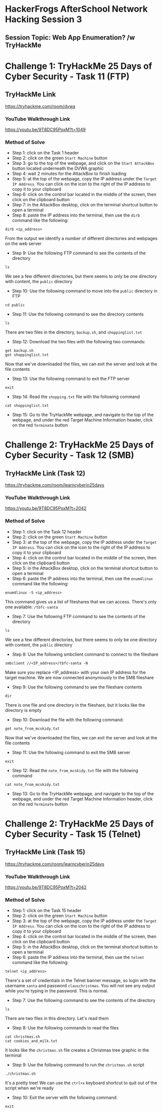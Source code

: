 # HackerFrogs AfterSchool Network Hacking Session 3
## Session Topic: Web App Enumeration? /w TryHackMe
# Challenge 1: TryHackMe 25 Days of Cyber Security - Task 11 (FTP)
## TryHackMe Link
https://tryhackme.com/room/dvwa
### YouTube Walkthrough Link
https://youtu.be/9T8DC95PoxM?t=1049
### Method of Solve
* Step 1: click on the Task 1 header
* Step 2: click on the green `Start Machine` button
* Step 3: go to the top of the webpage, and click on the `Start AttackBox` button located underneath the DVWA graphic
* Step 4: wait 2 minutes for the AttackBox to finish loading
* Step 5: at the top of the webpage, copy the IP address under the `Target IP Address`. You can click on the icon to the right of the IP address to copy it to your clipboard
* Step 6: click on the control bar located in the middle of the screen, then click on the clipboard button
* Step 7: in the AttackBox desktop, click on the terminal shortcut button to open a terminal
* Step 8: paste the IP address into the terminal, then use the `dirb` command like the following:
```
dirb <ip_address>
```
From the output we identify a number of different directories and webpages on the web server
* Step 9: Use the following FTP command to see the contents of the directory
```
ls
```
We see a few different directories, but there seems to only be one directory with content, the `public` directory
* Step 10: Use the following command to move into the `public` directory in FTP
```
cd public
```
* Step 11: Use the following command to see the directory contents
```
ls
```
There are two files in the directory, `backup.sh`, and `shoppinglist.txt`
* Step 12: Download the two files with the following two commands:
```
get backup.sh
get shoppinglist.txt
```
Now that we've downloaded the files, we can exit the server and look at the file contents
* Step 13: Use the following command to exit the FTP server
```
exit
```
* Step 14: Read the `shopping.txt` file with the following command
```
cat shoppinglist.txt
```
* Step 15: Go to the TryHackMe webpage, and navigate to the top of the webpage, and under the red Target Machine Information header, click on the red `Terminate` button
# Challenge 2: TryHackMe 25 Days of Cyber Security - Task 12 (SMB)
## TryHackMe Link (Task 12)
https://tryhackme.com/room/learncyberin25days
### YouTube Walkthrough Link
https://youtu.be/9T8DC95PoxM?t=2042
### Method of Solve
* Step 1: click on the Task 12 header
* Step 2: click on the green `Start Machine` button
* Step 3: at the top of the webpage, copy the IP address under the `Target IP Address`. You can click on the icon to the right of the IP address to copy it to your clipboard
* Step 4: click on the control bar located in the middle of the screen, then click on the clipboard button
* Step 5: in the AttackBox desktop, click on the terminal shortcut button to open a terminal
* Step 6: paste the IP address into the terminal, then use the `enum4linux` command like the following:
```
enum4linux -S <ip_address>
```
This command gives us a list of fileshares that we can access. There's only one available: `/tbfc-santa`
* Step 7: Use the following FTP command to see the contents of the directory
```
ls
```
We see a few different directories, but there seems to only be one directory with content, the `public` directory
* Step 8: Use the following smbclient command to connect to the fileshare
```
smbclient //<IP_address>/tbfc-santa -N
```
Make sure you replace <IP_address> with your own IP address for the target machine. We are now connected anonymously to the SMB fileshare
* Step 9: Use the following command to see the fileshare contents
```
dir
```
There is one file and one directory in the fileshare, but it looks like the directory is empty
* Step 10: Download the file with the following command:
```
get note_from_mcskidy.txt
```
Now that we've downloaded the files, we can exit the server and look at the file contents
* Step 11: Use the following command to exit the SMB server
```
exit
```
* Step 12: Read the `note_from_mcskidy.txt` file with the following command
```
cat note_from_mcskidy.txt
```
* Step 13: Go to the TryHackMe webpage, and navigate to the top of the webpage, and under the red Target Machine Information header, click on the red `Terminate` button
# Challenge 2: TryHackMe 25 Days of Cyber Security - Task 15 (Telnet)
## TryHackMe Link (Task 15)
https://tryhackme.com/room/learncyberin25days
### YouTube Walkthrough Link
https://youtu.be/9T8DC95PoxM?t=2042
### Method of Solve
* Step 1: click on the Task 15 header
* Step 2: click on the green `Start Machine` button
* Step 3: at the top of the webpage, copy the IP address under the `Target IP Address`. You can click on the icon to the right of the IP address to copy it to your clipboard
* Step 4: click on the control bar located in the middle of the screen, then click on the clipboard button
* Step 5: in the AttackBox desktop, click on the terminal shortcut button to open a terminal
* Step 6: paste the IP address into the terminal, then use the `telnet` command like the following:
```
telnet <ip_address>
```
There's a set of credentials in the Telnet banner message, so login with the username `santa` and password `clauschristmas`. You will not see any output while you're typing in the password. This is normal.
* Step 7: Use the following command to see the contents of the directory
```
ls
```
There are two files in this directory. Let's read them
* Step 8: Use the following commands to read the files
```
cat christmas.sh
cat cookies_and_milk.txt
```
It looks like the `christmas.sh` file creates a Christmas tree graphic in the terminal
* Step 9: Use the following command to run the `christmas.sh` script
```
./christmas.sh
```
It's a pretty tree! We can use the `ctrl+x` keyboard shortcut to quit out of the script when we're ready
* Step 10: Exit the server with the following command:
```
exit
```
